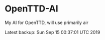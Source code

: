 # OpenTTD-AI
My AI for OpenTTD, will use primarily air

Latest backup: Sun Sep 15 00:37:01 UTC 2019
